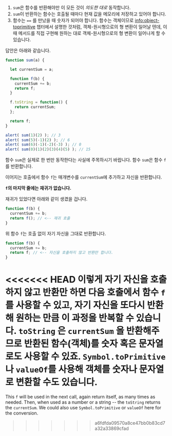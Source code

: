 
1. `sum`은 함수를 반환해야만 이 모든 것이 *의도한 대로* 동작합니다.
2. `sum`이 반환하는 함수는 호출될 때마다 현재 값을 메모리에 저장하고 있어야 합니다.
3. 함수는 `==` 를 만났을 때 숫자가 되어야 합니다. 함수는 객체이므로 <info:object-toprimitive> 챕터에서 설명한 것처럼, 객체-원시형으로의 형 변환이 일어날 텐데, 이때 메서드를 직접 구현해 원하는 대로 객체-원시형으로의 형 변환이 일어나게 할 수 있습니다.

답안은 아래와 같습니다. 

```js demo run
function sum(a) {

  let currentSum = a;

  function f(b) {
    currentSum += b;
    return f;
  }

  f.toString = function() {
    return currentSum;
  };

  return f;
}

alert( sum(1)(2) ); // 3
alert( sum(5)(-1)(2) ); // 6
alert( sum(6)(-1)(-2)(-3) ); // 0
alert( sum(0)(1)(2)(3)(4)(5) ); // 15
```

함수 `sum`은 실제로 한 번만 동작한다는 사실에 주목하시기 바랍니다. 함수 `sum`은 함수 `f`를 반환합니다.

이어지는 호출에서 함수 `f`는 매개변수를 `currentSum`에 추가하고 자신을 반환합니다.

**`f`의 마지막 줄에는 재귀가 없습니다.**

재귀가 있었다면 아래와 같이 생겼을 겁니다.

```js
function f(b) {
  currentSum += b;
  return f(); // <-- 재귀 호출
}
```

위 함수 `f`는 호출 없이 자기 자신을 그대로 반환합니다.

```js
function f(b) {
  currentSum += b;
  return f; // <-- 자신을 호출하지 않고 반환만 합니다.
}
```

<<<<<<< HEAD
이렇게 자기 자신을 호출하지 않고 반환만 하면 다음 호출에서 함수 `f`를 사용할 수 있고, 자기 자신을 또다시 반환해 원하는 만큼 이 과정을 반복할 수 있습니다. `toString` 은 `currentSum` 을 반환해주므로 반환된 함수(객체)를 숫자 혹은 문자열로도 사용할 수 있죠. `Symbol.toPrimitive`나 `valueOf`를 사용해 객체를 숫자나 문자열로 변환할 수도 있습니다.
=======
This `f` will be used in the next call, again return itself, as many times as needed. Then, when used as a number or a string -- the `toString` returns the `currentSum`. We could also use `Symbol.toPrimitive` or `valueOf` here for the conversion.
>>>>>>> a6fdfda09570a8ce47bb0b83cd7a32a33869cfad
